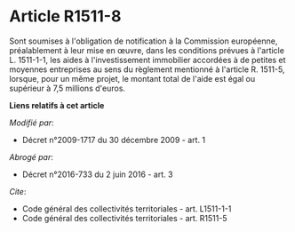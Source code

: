 # Article R1511-8

Sont soumises à l'obligation de notification à la Commission européenne, préalablement à leur mise en œuvre, dans les
conditions prévues à l'article L. 1511-1-1, les aides à l'investissement immobilier accordées à de petites et moyennes
entreprises au sens du règlement mentionné à l'article R. 1511-5, lorsque, pour un même projet, le montant total de l'aide
est égal ou supérieur à 7,5 millions d'euros.

**Liens relatifs à cet article**

_Modifié par_:

  - Décret n°2009-1717 du 30 décembre 2009 - art. 1

_Abrogé par_:

  - Décret n°2016-733 du 2 juin 2016 - art. 3

_Cite_:

  - Code général des collectivités territoriales - art. L1511-1-1
  - Code général des collectivités territoriales - art. R1511-5
